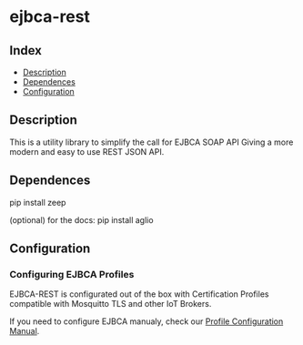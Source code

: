 # ejbca-rest


## Index

* [Description](#description)
* [Dependences](#dependences)
* [Configuration](#configuration)

## <a name="description"/> Description

This is a utility library to simplify the call for EJBCA SOAP API
Giving a more modern and easy to use REST JSON API.

## <a name="dependences"/> Dependences

pip install zeep

(optional) for the docs:
	pip install aglio

## <a name="configuration"/> Configuration

### Configuring EJBCA Profiles

EJBCA-REST is configurated out of the box with Certification Profiles compatible with Mosquitto TLS and other IoT Brokers.

If you need to configure EJBCA manualy, check our [Profile Configuration Manual](./docs/profile-configuration.rst).


